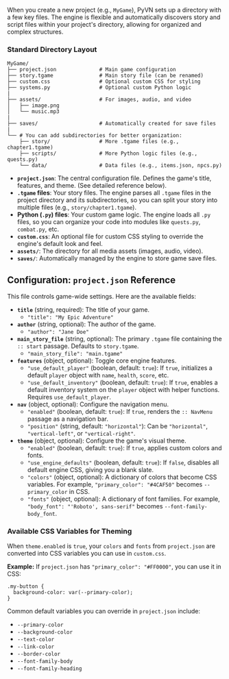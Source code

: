 When you create a new project (e.g., `MyGame`), PyVN sets up a directory with a few key files. The engine is flexible and automatically discovers story and script files within your project's directory, allowing for organized and complex structures.

### Standard Directory Layout

```
MyGame/
├── project.json              # Main game configuration
├── story.tgame               # Main story file (can be renamed)
├── custom.css                # Optional custom CSS for styling
├── systems.py                # Optional custom Python logic
|
├── assets/                   # For images, audio, and video
│   ├── image.png
│   └── music.mp3
|
├── saves/                    # Automatically created for save files
|
└── # You can add subdirectories for better organization:
    ├── story/                # More .tgame files (e.g., chapter1.tgame)
    ├── scripts/              # More Python logic files (e.g., quests.py)
    └── data/                 # Data files (e.g., items.json, npcs.py)
```

- **`project.json`**: The central configuration file. Defines the game's title, features, and theme. (See detailed reference below).
- **`.tgame` files**: Your story files. The engine parses all `.tgame` files in the project directory and its subdirectories, so you can split your story into multiple files (e.g., `story/chapter1.tgame`).
- **Python (`.py`) files**: Your custom game logic. The engine loads all `.py` files, so you can organize your code into modules like `quests.py`, `combat.py`, etc.
- **`custom.css`**: An optional file for custom CSS styling to override the engine's default look and feel.
- **`assets/`**: The directory for all media assets (images, audio, video).
- **`saves/`**: Automatically managed by the engine to store game save files.

## Configuration: `project.json` Reference

This file controls game-wide settings. Here are the available fields:

- **`title`** (string, required): The title of your game.
    - `"title": "My Epic Adventure"`
- **`author`** (string, optional): The author of the game.
    - `"author": "Jane Doe"`
- **`main_story_file`** (string, optional): The primary `.tgame` file containing the `:: start` passage. Defaults to `story.tgame`.
    - `"main_story_file": "main.tgame"`
- **`features`** (object, optional): Toggle core engine features.
    - `"use_default_player"` (boolean, default: `true`): If `true`, initializes a default `player` object with `name`, `health`, `score`, etc.
    - `"use_default_inventory"` (boolean, default: `true`): If `true`, enables a default inventory system on the `player` object with helper functions. Requires `use_default_player`.
- **`nav`** (object, optional): Configure the navigation menu.
    - `"enabled"` (boolean, default: `true`): If `true`, renders the `:: NavMenu` passage as a navigation bar.
    - `"position"` (string, default: `"horizontal"`): Can be `"horizontal"`, `"vertical-left"`, or `"vertical-right"`.
- **`theme`** (object, optional): Configure the game's visual theme.
    - `"enabled"` (boolean, default: `true`): If `true`, applies custom colors and fonts.
    - `"use_engine_defaults"` (boolean, default: `true`): If `false`, disables all default engine CSS, giving you a blank slate.
    - `"colors"` (object, optional): A dictionary of colors that become CSS variables. For example, `"primary_color": "#4CAF50"` becomes `--primary_color` in CSS.
    - `"fonts"` (object, optional): A dictionary of font families. For example, `"body_font": "'Roboto', sans-serif"` becomes `--font-family-body_font`.

### Available CSS Variables for Theming

When `theme.enabled` is `true`, your `colors` and `fonts` from `project.json` are converted into CSS variables you can use in `custom.css`.

**Example:** If `project.json` has `"primary_color": "#FF0000"`, you can use it in CSS:

```
.my-button {
  background-color: var(--primary-color);
}
```

Common default variables you can override in `project.json` include:

- `--primary-color`
- `--background-color`
- `--text-color`
- `--link-color`
- `--border-color`
- `--font-family-body`
- `--font-family-heading`